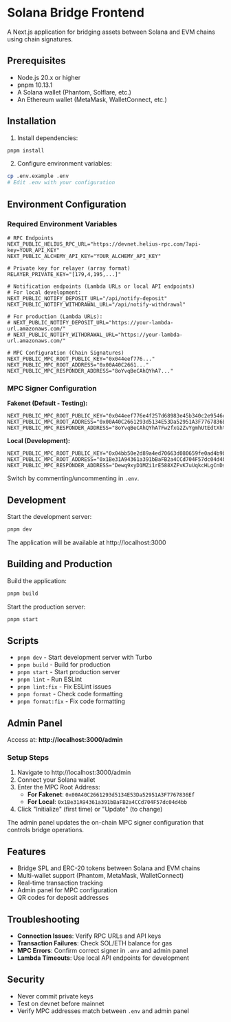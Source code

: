# Solana Bridge Frontend

A Next.js application for bridging assets between Solana and EVM chains using chain signatures.

## Prerequisites

- Node.js 20.x or higher
- pnpm 10.13.1
- A Solana wallet (Phantom, Solflare, etc.)
- An Ethereum wallet (MetaMask, WalletConnect, etc.)

## Installation

1. Install dependencies:
```bash
pnpm install
```

2. Configure environment variables:
```bash
cp .env.example .env
# Edit .env with your configuration
```

## Environment Configuration

### Required Environment Variables

```env
# RPC Endpoints
NEXT_PUBLIC_HELIUS_RPC_URL="https://devnet.helius-rpc.com/?api-key=YOUR_API_KEY"
NEXT_PUBLIC_ALCHEMY_API_KEY="YOUR_ALCHEMY_API_KEY"

# Private key for relayer (array format)
RELAYER_PRIVATE_KEY="[179,4,195,...]"

# Notification endpoints (Lambda URLs or local API endpoints)
# For local development:
NEXT_PUBLIC_NOTIFY_DEPOSIT_URL="/api/notify-deposit"
NEXT_PUBLIC_NOTIFY_WITHDRAWAL_URL="/api/notify-withdrawal"

# For production (Lambda URLs):
# NEXT_PUBLIC_NOTIFY_DEPOSIT_URL="https://your-lambda-url.amazonaws.com/"
# NEXT_PUBLIC_NOTIFY_WITHDRAWAL_URL="https://your-lambda-url.amazonaws.com/"

# MPC Configuration (Chain Signatures)
NEXT_PUBLIC_MPC_ROOT_PUBLIC_KEY="0x044eef776..."
NEXT_PUBLIC_MPC_ROOT_ADDRESS="0x00A40C2661..."
NEXT_PUBLIC_MPC_RESPONDER_ADDRESS="8oYvqBeCAhQYhA7..."
```

### MPC Signer Configuration

**Fakenet (Default - Testing):**
```env
NEXT_PUBLIC_MPC_ROOT_PUBLIC_KEY="0x044eef776e4f257d68983e45b340c2e9546c5df95447900b6aadfec68fb46fdee257e26b8ba383ddba9914b33c60e869265f859566fff4baef283c54d821ca3b64"
NEXT_PUBLIC_MPC_ROOT_ADDRESS="0x00A40C2661293d5134E53Da52951A3F7767836Ef"
NEXT_PUBLIC_MPC_RESPONDER_ADDRESS="8oYvqBeCAhQYhA7Fw2fxG2ZvYgmhUtEdtXhteT7xdbti"
```

**Local (Development):**
```env
NEXT_PUBLIC_MPC_ROOT_PUBLIC_KEY="0x04bb50e2d89a4ed70663d080659fe0ad4b9bc3e06c17a227433966cb59ceee020decddbf6e00192011648d13b1c00af770c0c1bb609d4d3a5c98a43772e0e18ef4"
NEXT_PUBLIC_MPC_ROOT_ADDRESS="0x1Be31A94361a391bBaFB2a4CCd704F57dc04d4bb"
NEXT_PUBLIC_MPC_RESPONDER_ADDRESS="Dewq9xyD1MZi1rE588XZFvK7uUqkcHLgCnDsn9Ns4H9M"
```

Switch by commenting/uncommenting in `.env`.

## Development

Start the development server:
```bash
pnpm dev
```

The application will be available at http://localhost:3000

## Building and Production

Build the application:
```bash
pnpm build
```

Start the production server:
```bash
pnpm start
```

## Scripts

- `pnpm dev` - Start development server with Turbo
- `pnpm build` - Build for production
- `pnpm start` - Start production server
- `pnpm lint` - Run ESLint
- `pnpm lint:fix` - Fix ESLint issues
- `pnpm format` - Check code formatting
- `pnpm format:fix` - Fix code formatting

## Admin Panel

Access at: **http://localhost:3000/admin**

### Setup Steps

1. Navigate to http://localhost:3000/admin
2. Connect your Solana wallet
3. Enter the MPC Root Address:
   - **For Fakenet**: `0x00A40C2661293d5134E53Da52951A3F7767836Ef`
   - **For Local**: `0x1Be31A94361a391bBaFB2a4CCd704F57dc04d4bb`
4. Click "Initialize" (first time) or "Update" (to change)

The admin panel updates the on-chain MPC signer configuration that controls bridge operations.

## Features

- Bridge SPL and ERC-20 tokens between Solana and EVM chains
- Multi-wallet support (Phantom, MetaMask, WalletConnect)
- Real-time transaction tracking
- Admin panel for MPC configuration
- QR codes for deposit addresses

## Troubleshooting

- **Connection Issues**: Verify RPC URLs and API keys
- **Transaction Failures**: Check SOL/ETH balance for gas
- **MPC Errors**: Confirm correct signer in `.env` and admin panel
- **Lambda Timeouts**: Use local API endpoints for development

## Security

- Never commit private keys
- Test on devnet before mainnet
- Verify MPC addresses match between `.env` and admin panel
